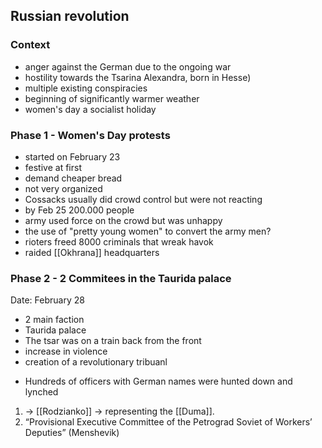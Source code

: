 ## Russian revolution

### Context
- anger against the German due to the ongoing war
- hostility towards the Tsarina  Alexandra, born in Hesse) 
- multiple existing conspiracies
- beginning of significantly warmer weather
- women's day a socialist holiday

### Phase 1 - Women's Day protests 
- started on February 23
- festive at first
- demand cheaper bread
- not very organized
- Cossacks usually did crowd control but were not reacting
- by Feb 25 200.000 people
- army  used force on the crowd but was unhappy
- the use of "pretty young women" to convert the army men?
- rioters freed 8000 criminals that wreak havok 
- raided  [[Okhrana]] headquarters 

### Phase 2 - 2 Commitees in the Taurida palace

Date: February 28

* 2 main faction
* Taurida palace
* The tsar was on a train back from the front
* increase in violence
* creation of a revolutionary tribuanl
- Hundreds of officers with German names were hunted down and lynched

1.  → [[Rodzianko]] -> representing the [[Duma]].
2. “Provisional Executive Committee of the Petrograd Soviet of Workers’ Deputies” (Menshevik)



